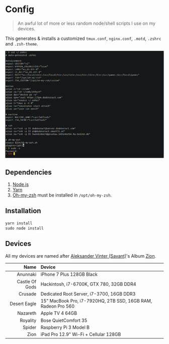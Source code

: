 # Config

> An awful lot of more or less random node/shell scripts I use on my devices.

This generates & installs a customized `tmux.conf`, `nginx.conf`, `.motd`, `.zshrc` and `.zsh-theme`.

![screenshot](/screenshot.png)

## Dependencies

1. [Node.js](https://nodejs.org)
2. [Yarn](https://yarnpkg.com)
3. [Oh-my-zsh](https://ohmyz.sh) must be installed in `/opt/oh-my-zsh`.

## Installation

```shell
yarn install
sudo node install
```

## Devices

All my devices are named after [Aleksander Vinter (Savant)](https://en.wikipedia.org/wiki/Savant_(musician))'s Album [Zion](https://savantofficial.bandcamp.com/album/zion).

|           Name | Device                                                        |
|---------------:|:--------------------------------------------------------------|
|       Anunnaki | iPhone 7 Plus 128GB Black                                     |
| Castle Of Gods | Hackintosh, i7-6700K, GTX 780, 32GB DDR4                      |
|        Crusade | Dedicated Root Server, i7-3700, 16GB DDR3                     |
|   Desert Eagle | 15" MacBook Pro, i7-7920HQ, 2TB SSD, 16GB RAM, Radeon Pro 560 |
|       Nazareth | Apple TV 4 64GB                                               |
|       Royality | Bose QuietComfort 35                                          |
|         Spider | Raspberry Pi 3 Model B                                        |
|           Zion | iPad Pro 12.9" Wi-Fi + Cellular 128GB                         |
